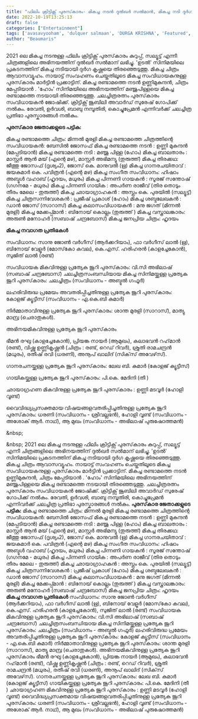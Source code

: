 ```yaml
---
title: "ഫിലിം ക്രിട്ടിക്സ് പുരസ്‌കാരം- മികച്ച നടൻ ദുൽഖർ സൽമാൻ, മികച്ച നടി ദുർഗ കൃഷ്ണ, മികച്ച ചിത്രം ആവാസ വ്യൂഹം"
date: 2022-10-19T13:25:13
draft: false
categories: ["Entertainment"]
tags: ['avasavyooham', 'dulquer salmaan', 'DURGA KRISHNA', 'Featured', 'kerala film critics awards 2021']
author: "Beaumaris"
---
```


2021 ലെ മികച്ച നടനുള്ള ഫിലിം ക്രിട്ടിക്സ് പുരസ്‌കാരം കുറുപ്പ്, സല്യൂട്ട് എന്നീ ചിത്രങ്ങളിലെ അഭിനയത്തിന് ദുൽഖർ സൽമാന് ലഭിച്ചു. 'ഉടൽ' സിനിമയിലെ പ്രകടനത്തിന് മികച്ച നടിയായി ദുർഗ കൃഷ്ണയെ തിരഞ്ഞെടുത്തു. മികച്ച ചിത്രം ആവാസവ്യൂഹം. നായാട്ട് സംവഹണം ചെയ്തതിലൂടെ മികച്ച സംവിധായകനുള്ള പുരസ്‌കാരം മാർട്ടിൻ പ്രക്കാട്ടിന്. മികച്ച രണ്ടാമത്തെ നടൻ ഉണ്ണിമുകുന്ദൻ, ചിത്രം മേപ്പടിയാൻ . 'ഹോം' സിനിമയിലെ അഭിനയത്തിന് മഞ്ജുപിള്ളയെ മികച്ച രണ്ടാമത്തെ നടയായി തിരഞ്ഞെടുത്തു. ചലച്ചിത്രരത്നം പുരസ്‌കാരം സംവിധായകൻ ജോഷിക്ക്. ക്രിട്ടിക്സ് ജൂബിലി അവാർഡ് സുരേഷ് ഗോപിക്ക് നൽകും. രേവതി, ഉർവശി, ബാബു നമ്പൂതിരി, കൊച്ചുപ്രേമൻ എന്നിവർക്ക് ചലച്ചിത്ര പ്രതിഭാ പുരസ്കാരങ്ങൾ നൽകും.

<strong>പുരസ്‌കാര ജേതാക്കളുടെ പട്ടിക:</strong>

മികച്ച രണ്ടാമത്തെ ചിത്രം: മിന്നൽ മുരളി
മികച്ച രണ്ടാമത്തെ ചിത്രത്തിന്റെ സംവിധായകൻ: ബേസിൽ ജോസഫ്
മികച്ച രണ്ടാമത്തെ നടൻ : ഉണ്ണി മുകുന്ദൻ (മേപ്പടിയാൻ)
മികച്ച രണ്ടാമത്തെ നടി : മഞ്ജു പിള്ള (ഹോം)
മികച്ച ബാലതാരം : മാസ്റ്റർ ആൻ മയ് (എന്റെ മഴ), മാസ്റ്റർ അഭിമന്യു (തുരുത്ത്)
മികച്ച തിരക്കഥ: ജീത്തു ജോസഫ് (ദൃശ്യം2), ജോസ് കെ. മാനുവൽ (ഋ)
മികച്ച ഗാനരചയിതാവ് : ജയകുമാർ കെ. പവിത്രൻ (എന്റെ മഴ)
മികച്ച സംഗീത സംവിധാനം: ഹിഷാം അബ്ദുൾ വഹാബ് (ഹൃദയം, മധുരം)
മികച്ച പിന്നണി ഗായകൻ : സൂരജ് സന്തോഷ് (ഗഗനമേ - മധുരം)
മികച്ച പിന്നണി ഗായിക : അപർണ രാജീവ് (തിര തൊടും തീരം മേലെ - തുരുത്ത്)
മികച്ച ഛായാഗ്രാഹകൻ : അസ്ലം കെ. പുരയിൽ (സല്യൂട്ട്)
മികച്ച ചിത്രസന്നിവേശകൻ : പ്രജീഷ് പ്രകാശ് (ഹോം)
മികച്ച ശബ്ദലേഖകൻ : ഡാൻ ജോസ് (സാറാസ്)
മികച്ച കലാസംവിധായകൻ : മനു ജഗത് (മിന്നൽ മുരളി)
മികച്ച മേക്കപ്പ്മാൻ : ബിനോയ് കൊല്ലം (തുരുത്ത് )
മികച്ച വസ്ത്രാലങ്കാരം: അരുൺ മനോഹർ (സബാഷ് ചന്ദ്രബോസ്)
മികച്ച ജനപ്രിയ ചിത്രം: ഹൃദയം

<strong>മികച്ച നവാഗത പ്രതിഭകൾ</strong>

സംവിധാനം: സാനു ജോൺ വർഗീസ് (ആർക്കറിയാം), ഫാ വർഗീസ് ലാൽ (ഋ), ബിനോയ് വേളൂർ (മോസ്‌കോ കവല), കെ.എസ്. ഹരിഹരൻ (കാളച്ചേകോൻ), സുജിത് ലാൽ (രണ്ട്)

സംവിധായക മികവിനുള്ള പ്രത്യേക ജൂറി പുരസ്‌കാരം: വി.സി അഭിലാഷ് (സബാഷ് ചന്ദ്രബോസ്)
ചലച്ചിത്രസംബന്ധിയായ മികച്ച സിനിമയ്ക്കുള്ള പ്രത്യേക ജൂറി പുരസ്‌കാരം: ചലച്ചിത്രം (സംവിധാനം - അബ്ദുൽ ഗഫൂർ)

ലഹരിവിരുദ്ധ പ്രമേയം അവതരിപ്പിച്ചതിനുള്ള പ്രത്യേക ജൂറി പുരസ്‌കാരം: കോളജ് ക്യൂട്ടീസ് (സംവിധാനം - എ.കെ.ബി കുമാർ)

നിർമ്മാതാവിനുള്ള പ്രത്യേക ജൂറി പുരസ്‌കാരം: ശാന്ത മുരളി (സാറാസ്), മാത്യു മാമ്പ്ര (ചെരാതുകൾ).

അഭിനയമികവിനുള്ള പ്രത്യേക ജൂറി പുരസ്‌കാരം

ഭീമൻ രഘു (കാളച്ചേകോൻ), പ്രിയങ്ക നായർ (ആമുഖം), കലാഭവൻ റഹ്‌മാൻ (രണ്ട്), വിഷ്ണു ഉണ്ണികൃഷ്ണൻ (ചിത്രം : രണ്ട്, റെഡ് റിവർ), ശ്രുതി രാമചന്ദ്രൻ (മധുരം), രതീഷ് രവി (ധരണി), അനൂപ് ഖാലിദ് (സിക്‌സ് അവേഴ്‌സ്).

ഗാനരചനയ്ക്കുള്ള പ്രത്യേക ജൂറി പുരസ്‌കാരം: ലേഖ ബി. കുമാർ (കോളജ് ക്യൂട്ടീസ്)

ഗായികയ്ക്കുള്ള പ്രത്യേക ജൂറി പുരസ്‌കാരം: പി.കെ. മേദിനി (തീ )

ഛായാഗ്രഹണ മികവിനുള്ള പ്രത്യേക ജൂറി പുരസ്‌കാരം : ഉണ്ണി മടവൂർ (ഹോളി വൂണ്ട്)

വൈവിദ്ധ്യപ്രസക്തമായ വിഷയങ്ങളവതരിപ്പിച്ചതിനുള്ള പ്രത്യേക ജൂറി പുരസ്‌കാരം: ധരണി (സംവിധാനം - ശ്രീവല്ലഭൻ), ഹോളി വൂണ്ട് (സംവിധാനം - അശോക് ആർ. നാഥ്), ആ മുഖം (സംവിധാനം - അഭിലാഷ് പുരുഷോത്തമൻ)

&amp;nbsp;

&amp;nbsp;
2021 ലെ മികച്ച നടനുള്ള ഫിലിം ക്രിട്ടിക്സ് പുരസ്‌കാരം കുറുപ്പ്, സല്യൂട്ട് എന്നീ ചിത്രങ്ങളിലെ അഭിനയത്തിന് ദുൽഖർ സൽമാന് ലഭിച്ചു. 'ഉടൽ' സിനിമയിലെ പ്രകടനത്തിന് മികച്ച നടിയായി ദുർഗ കൃഷ്ണയെ തിരഞ്ഞെടുത്തു. മികച്ച ചിത്രം ആവാസവ്യൂഹം. നായാട്ട് സംവഹണം ചെയ്തതിലൂടെ മികച്ച സംവിധായകനുള്ള പുരസ്‌കാരം മാർട്ടിൻ പ്രക്കാട്ടിന്. മികച്ച രണ്ടാമത്തെ നടൻ ഉണ്ണിമുകുന്ദൻ, ചിത്രം മേപ്പടിയാൻ . 'ഹോം' സിനിമയിലെ അഭിനയത്തിന് മഞ്ജുപിള്ളയെ മികച്ച രണ്ടാമത്തെ നടയായി തിരഞ്ഞെടുത്തു. ചലച്ചിത്രരത്നം പുരസ്‌കാരം സംവിധായകൻ ജോഷിക്ക്. ക്രിട്ടിക്സ് ജൂബിലി അവാർഡ് സുരേഷ് ഗോപിക്ക് നൽകും. രേവതി, ഉർവശി, ബാബു നമ്പൂതിരി, കൊച്ചുപ്രേമൻ എന്നിവർക്ക് ചലച്ചിത്ര പ്രതിഭാ പുരസ്കാരങ്ങൾ നൽകും. **പുരസ്‌കാര ജേതാക്കളുടെ പട്ടിക:** മികച്ച രണ്ടാമത്തെ ചിത്രം: മിന്നൽ മുരളി മികച്ച രണ്ടാമത്തെ ചിത്രത്തിന്റെ സംവിധായകൻ: ബേസിൽ ജോസഫ് മികച്ച രണ്ടാമത്തെ നടൻ : ഉണ്ണി മുകുന്ദൻ (മേപ്പടിയാൻ) മികച്ച രണ്ടാമത്തെ നടി : മഞ്ജു പിള്ള (ഹോം) മികച്ച ബാലതാരം : മാസ്റ്റർ ആൻ മയ് (എന്റെ മഴ), മാസ്റ്റർ അഭിമന്യു (തുരുത്ത്) മികച്ച തിരക്കഥ: ജീത്തു ജോസഫ് (ദൃശ്യം2), ജോസ് കെ. മാനുവൽ (ഋ) മികച്ച ഗാനരചയിതാവ് : ജയകുമാർ കെ. പവിത്രൻ (എന്റെ മഴ) മികച്ച സംഗീത സംവിധാനം: ഹിഷാം അബ്ദുൾ വഹാബ് (ഹൃദയം, മധുരം) മികച്ച പിന്നണി ഗായകൻ : സൂരജ് സന്തോഷ് (ഗഗനമേ - മധുരം) മികച്ച പിന്നണി ഗായിക : അപർണ രാജീവ് (തിര തൊടും തീരം മേലെ - തുരുത്ത്) മികച്ച ഛായാഗ്രാഹകൻ : അസ്ലം കെ. പുരയിൽ (സല്യൂട്ട്) മികച്ച ചിത്രസന്നിവേശകൻ : പ്രജീഷ് പ്രകാശ് (ഹോം) മികച്ച ശബ്ദലേഖകൻ : ഡാൻ ജോസ് (സാറാസ്) മികച്ച കലാസംവിധായകൻ : മനു ജഗത് (മിന്നൽ മുരളി) മികച്ച മേക്കപ്പ്മാൻ : ബിനോയ് കൊല്ലം (തുരുത്ത് ) മികച്ച വസ്ത്രാലങ്കാരം: അരുൺ മനോഹർ (സബാഷ് ചന്ദ്രബോസ്) മികച്ച ജനപ്രിയ ചിത്രം: ഹൃദയം **മികച്ച നവാഗത പ്രതിഭകൾ** സംവിധാനം: സാനു ജോൺ വർഗീസ് (ആർക്കറിയാം), ഫാ വർഗീസ് ലാൽ (ഋ), ബിനോയ് വേളൂർ (മോസ്‌കോ കവല), കെ.എസ്. ഹരിഹരൻ (കാളച്ചേകോൻ), സുജിത് ലാൽ (രണ്ട്) സംവിധായക മികവിനുള്ള പ്രത്യേക ജൂറി പുരസ്‌കാരം: വി.സി അഭിലാഷ് (സബാഷ് ചന്ദ്രബോസ്) ചലച്ചിത്രസംബന്ധിയായ മികച്ച സിനിമയ്ക്കുള്ള പ്രത്യേക ജൂറി പുരസ്‌കാരം: ചലച്ചിത്രം (സംവിധാനം - അബ്ദുൽ ഗഫൂർ) ലഹരിവിരുദ്ധ പ്രമേയം അവതരിപ്പിച്ചതിനുള്ള പ്രത്യേക ജൂറി പുരസ്‌കാരം: കോളജ് ക്യൂട്ടീസ് (സംവിധാനം - എ.കെ.ബി കുമാർ) നിർമ്മാതാവിനുള്ള പ്രത്യേക ജൂറി പുരസ്‌കാരം: ശാന്ത മുരളി (സാറാസ്), മാത്യു മാമ്പ്ര (ചെരാതുകൾ). അഭിനയമികവിനുള്ള പ്രത്യേക ജൂറി പുരസ്‌കാരം ഭീമൻ രഘു (കാളച്ചേകോൻ), പ്രിയങ്ക നായർ (ആമുഖം), കലാഭവൻ റഹ്‌മാൻ (രണ്ട്), വിഷ്ണു ഉണ്ണികൃഷ്ണൻ (ചിത്രം : രണ്ട്, റെഡ് റിവർ), ശ്രുതി രാമചന്ദ്രൻ (മധുരം), രതീഷ് രവി (ധരണി), അനൂപ് ഖാലിദ് (സിക്‌സ് അവേഴ്‌സ്). ഗാനരചനയ്ക്കുള്ള പ്രത്യേക ജൂറി പുരസ്‌കാരം: ലേഖ ബി. കുമാർ (കോളജ് ക്യൂട്ടീസ്) ഗായികയ്ക്കുള്ള പ്രത്യേക ജൂറി പുരസ്‌കാരം: പി.കെ. മേദിനി (തീ ) ഛായാഗ്രഹണ മികവിനുള്ള പ്രത്യേക ജൂറി പുരസ്‌കാരം : ഉണ്ണി മടവൂർ (ഹോളി വൂണ്ട്) വൈവിദ്ധ്യപ്രസക്തമായ വിഷയങ്ങളവതരിപ്പിച്ചതിനുള്ള പ്രത്യേക ജൂറി പുരസ്‌കാരം: ധരണി (സംവിധാനം - ശ്രീവല്ലഭൻ), ഹോളി വൂണ്ട് (സംവിധാനം - അശോക് ആർ. നാഥ്), ആ മുഖം (സംവിധാനം - അഭിലാഷ് പുരുഷോത്തമൻ) &nbsp; &nbsp;
